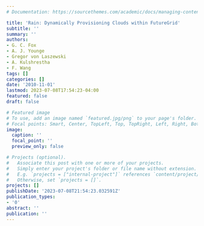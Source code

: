 ```yaml
---
# Documentation: https://sourcethemes.com/academic/docs/managing-content/

title: 'Rain: Dynamically Provisioning Clouds within FutureGrid'
subtitle: ''
summary: ''
authors:
- G. C. Fox
- A. J. Younge
- Gregor von Laszewski
- A. Kulshrestha
- F. Wang
tags: []
categories: []
date: '2010-11-01'
lastmod: 2023-07-08T17:54:23-04:00
featured: false
draft: false

# Featured image
# To use, add an image named `featured.jpg/png` to your page's folder.
# Focal points: Smart, Center, TopLeft, Top, TopRight, Left, Right, BottomLeft, Bottom, BottomRight.
image:
  caption: ''
  focal_point: ''
  preview_only: false

# Projects (optional).
#   Associate this post with one or more of your projects.
#   Simply enter your project's folder or file name without extension.
#   E.g. `projects = ["internal-project"]` references `content/project/deep-learning/index.md`.
#   Otherwise, set `projects = []`.
projects: []
publishDate: '2023-07-08T21:54:23.032591Z'
publication_types:
- '0'
abstract: ''
publication: ''
---
```

